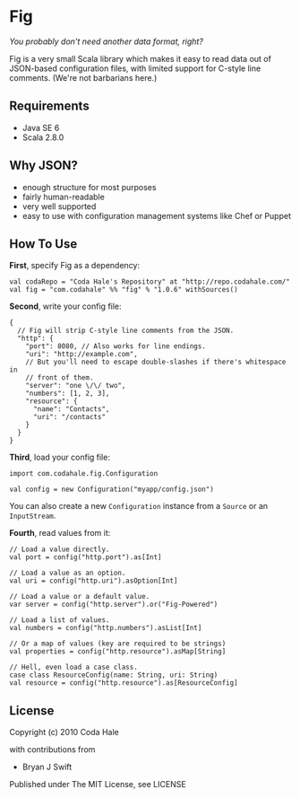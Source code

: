 Fig
===

*You probably don't need another data format, right?*

Fig is a very small Scala library which makes it easy to read data out of
JSON-based configuration files, with limited support for C-style line comments.
(We're not barbarians here.)


Requirements
------------

* Java SE 6
* Scala 2.8.0


Why JSON?
---------

* enough structure for most purposes
* fairly human-readable
* very well supported
* easy to use with configuration management systems like Chef or Puppet


How To Use
----------

**First**, specify Fig as a dependency:
    
    val codaRepo = "Coda Hale's Repository" at "http://repo.codahale.com/"
    val fig = "com.codahale" %% "fig" % "1.0.6" withSources()

**Second**, write your config file:
    
    {
      // Fig will strip C-style line comments from the JSON.
      "http": {
        "port": 8080, // Also works for line endings.
        "uri": "http://example.com",
        // But you'll need to escape double-slashes if there's whitespace in
        // front of them.
        "server": "one \/\/ two",
        "numbers": [1, 2, 3],
        "resource": {
          "name": "Contacts",
          "uri": "/contacts"
        }
      }
    }

**Third**, load your config file:
    
    import com.codahale.fig.Configuration
    
    val config = new Configuration("myapp/config.json")

You can also create a new `Configuration` instance from a `Source` or an `InputStream`.

**Fourth**, read values from it:
    
    // Load a value directly.
    val port = config("http.port").as[Int]
    
    // Load a value as an option.
    val uri = config("http.uri").asOption[Int]
    
    // Load a value or a default value.
    var server = config("http.server").or("Fig-Powered")
    
    // Load a list of values.
    val numbers = config("http.numbers").asList[Int]
    
    // Or a map of values (key are required to be strings)
    val properties = config("http.resource").asMap[String]
    
    // Hell, even load a case class.
    case class ResourceConfig(name: String, uri: String)
    val resource = config("http.resource").as[ResourceConfig]

License
-------

Copyright (c) 2010 Coda Hale

with contributions from

* Bryan J Swift

Published under The MIT License, see LICENSE
